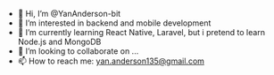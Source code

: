 - 👋 Hi, I’m @YanAnderson-bit
- 👀 I’m interested in backend and mobile development
- 🌱 I’m currently learning React Native, Laravel, but i pretend to learn Node.js and MongoDB
- 💞️ I’m looking to collaborate on ...
- 📫 How to reach me: yan.anderson135@gmail.com

<!---
YanAnderson-bit/YanAnderson-bit is a ✨ special ✨ repository because its `README.md` (this file) appears on your GitHub profile.
You can click the Preview link to take a look at your changes.
--->
